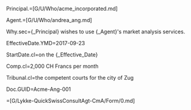 Principal.=[G/U/Who/acme_incorporated.md]

Agent.=[G/U/Who/andrea_ang.md]

Why.sec={_Principal} wishes to use {_Agent}'s market analysis services.

EffectiveDate.YMD=2017-09-23

StartDate.cl=on the {_Effective_Date}

Comp.cl=2,000 CH Francs per month

Tribunal.cl=the competent courts for the city of Zug

Doc.GUID=Acme-Ang-001

=[G/Lykke-QuickSwissConsultAgt-CmA/Form/0.md]
